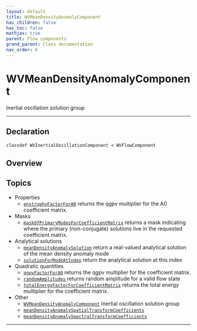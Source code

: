 ```yaml
---
layout: default
title: WVMeanDensityAnomalyComponent
has_children: false
has_toc: false
mathjax: true
parent: Flow components
grand_parent: Class documentation
nav_order: 6
---
```


#  WVMeanDensityAnomalyComponent

Inertial oscillation solution group


---

## Declaration

<div class="language-matlab highlighter-rouge"><div class="highlight"><pre class="highlight"><code>classdef WVInertialOscillationComponent < WVFlowComponent</code></pre></div></div>

## Overview
 
  


## Topics
+ Properties
  + [`enstrophyFactorForA0`](/classes/flow-components/wvmeandensityanomalycomponent/enstrophyfactorfora0.html) returns the qgpv multiplier for the A0 coefficient matrix.
+ Masks
  + [`maskOfPrimaryModesForCoefficientMatrix`](/classes/flow-components/wvmeandensityanomalycomponent/maskofprimarymodesforcoefficientmatrix.html) returns a mask indicating where the primary (non-conjugate) solutions live in the requested coefficient matrix.
+ Analytical solutions
  + [`meanDensityAnomalySolution`](/classes/flow-components/wvmeandensityanomalycomponent/meandensityanomalysolution.html) return a real-valued analytical solution of the mean density anomaly mode
  + [`solutionForModeAtIndex`](/classes/flow-components/wvmeandensityanomalycomponent/solutionformodeatindex.html) return the analytical solution at this index
+ Quadratic quantities
  + [`qgpvFactorForA0`](/classes/flow-components/wvmeandensityanomalycomponent/qgpvfactorfora0.html) returns the qgpv multiplier for the coefficient matrix.
  + [`randomAmplitudes`](/classes/flow-components/wvmeandensityanomalycomponent/randomamplitudes.html) returns random amplitude for a valid flow state
  + [`totalEnergyFactorForCoefficientMatrix`](/classes/flow-components/wvmeandensityanomalycomponent/totalenergyfactorforcoefficientmatrix.html) returns the total energy multiplier for the coefficient matrix.
+ Other
  + [`WVMeanDensityAnomalyComponent`](/classes/flow-components/wvmeandensityanomalycomponent/wvmeandensityanomalycomponent.html) Inertial oscillation solution group
  + [`meanDensityAnomalySpatialTransformCoefficients`](/classes/flow-components/wvmeandensityanomalycomponent/meandensityanomalyspatialtransformcoefficients.html) 
  + [`meanDensityAnomalySpectralTransformCoefficients`](/classes/flow-components/wvmeandensityanomalycomponent/meandensityanomalyspectraltransformcoefficients.html) 


---